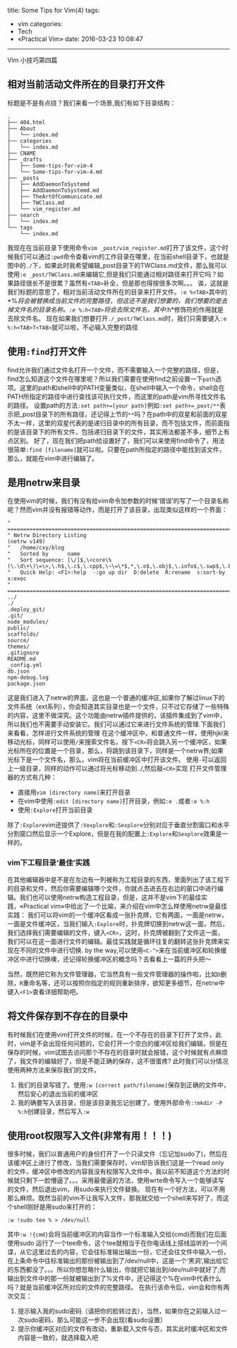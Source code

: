 title: Some Tips for Vim(4)
tags:
  - vim
categories:
  - Tech
  - «Practical Vim»
date: 2016-03-23 10:08:47

---
Vim 小技巧第四篇
<!--more-->
## 相对当前活动文件所在的目录打开文件
标题是不是有点绕？我们来看一个场景,我们有如下目录结构：
```
.
├── 404.html
├── About
│   └── index.md
├── categories
│   └── index.md
├── CNAME
├── _drafts
│   ├── Some-tips-for-vim-4
│   └── Some-tips-for-vim-4.md
├── _posts
│   ├── AddDaemonToSystemd
│   ├── AddDaemonToSystemd.md
│   ├── TheArtOfCommunicate.md
│   ├── TWClass.md
│   └── vim_register.md
├── search
│   └── index.md
└── tags
    └── index.md
```
我现在在当前目录下使用命令`vim _post/vim_register.md`打开了该文件，这个时候我们可以通过`:pwd`命令查看vim的工作目录在哪里，在当前shell目录下，也就是图中的`./`下，如果此时我希望编辑_post目录下的TWClass.md文件，那么我可以使用`:e _post/TWClass.md`来编辑它,但是我们只能通过相对路径来打开它吗？如果路径很长不是很累？虽然有`<TAB>`补全，但是那也得按很多次啊。。。
诶，这就是我们标题的意思了，相对当前活动文件所在的目录来打开文件。`:e %<TAB>`其中的*%*将会被替换成当前文件的完整路径，但这还不是我们想要的，我们想要的是去掉文件名的目录名称。`:e %:h<TAB>`将会去除文件名，其中*:h*修饰符的作用就是去除文件名。 现在如果我们想要打开`./_post/TWClass.md`时，我们只需要键入`:e %:h<TAB>T<TAB>`就可以啦，不必输入完整的路径
## 使用`:find`打开文件
find允许我们通过文件名打开一个文件，而不需要输入一个完整的路径，但是，find怎么知道这个文件在哪里呢？所以我们需要在使用find之前设置一下`path`选项。这里的path和shell中的PATH变量类似，在shell中输入一个命令，shell会在PATH所指定的路径中进行查找该可执行文件，而这里的path是vim所寻找文件名的路径。
设置path的方法`:set path+=[your path]`例如`:set path+=_post/**`表示把_post目录下的所有路径，还记得上节的`**`吗？在path中的双星和前面的双星不太一样，这里的双星代表的是递归目录中的所有目录，而不包括文件，而前面指的是该目录下的所有文件，包括递归目录下的文件，其实用法都差不多，细节上有点区别。 
好了，现在我们把path给设置好了，我们可以来使用find命令了，用法很简单`:find [filename]`就可以啦。只要在path所指定的路径中能找到该文件，那么，就能在vim中进行编辑了。
## 是用netrw来目录
在使用vim的时候，我们有没有给vim命令加参数的时候‘错误’的写了一个目录名称呢？然而vim并没有报错等动作，而是打开了该目录，出现类似这样的一个界面：
```
" ============================================================================                                                                                                                
" Netrw Directory Listing                                        (netrw v149)
"   /home/cxy/blog
"   Sorted by      name
"   Sort sequence: [\/]$,\<core\%(\.\d\+\)\=\>,\.h$,\.c$,\.cpp$,\~\=\*$,*,\.o$,\.obj$,\.info$,\.swp$,\.bak$,\~$
"   Quick Help: <F1>:help  -:go up dir  D:delete  R:rename  s:sort-by  x:exec
" ============================================================================
../
./
.deploy_git/
.git/
node_modules/
public/
scaffolds/
source/
themes/
.gitignore
README.md
_config.yml
db.json
npm-debug.log
package.json
```
这是我们进入了netrw的界面，这也是一个普通的缓冲区,如果你了解过linux下的文件系统（ext系列），你会知道其实目录也是一个文件，只不过它存储了一些特殊的内容，这里不做深究。这个功能由netrw插件提供的，该插件集成到了vim中，所以我们也不需要手动安装它。我们可以通过它来进行文件系统的管理.下面我们来看看，怎样进行文件系统的管理
在这个缓冲区中，和普通文件一样，使用hjkl来移动光标，同样可以使用`/`来搜索文件名，按下`<CR>`将会跳入另一个缓冲区，如果光标所在的位置是一个目录，那么，将跳到该目录下，同样是一个netrw界;如果光标下是一个文件名，那么，vim将在当前缓冲区中打开该文件。
使用`-`可以返回上一级目录，同样的动作可以通过将光标移动到../,然后敲`<CR>`实现
打开文件管理器的方式有几种：
* 直接用`vim [directory name]`来打开目录
* 在vim中使用`:edit [directory name]`打开目录，例如`:e .`或者`:e %:h`
* 使用`:Explore`打开当前目录

除了`:Explore`vim还提供了`:Vexplore`和`:Sexplore`分别对应于垂直分割窗口和水平分割窗口然后显示一个Explore，但是在我的配置上`:Explore`和`Sexplore`效果是一样的。
### vim下工程目录‘最佳’实践
在其他编辑器中是不是在左边有一列被称为工程目录的东西，里面列出了该工程下的目录和文件，然后你需要编辑哪个文件，你就点击进去在右边的窗口中进行编辑。我们也可以使用netrw构造工程目录，但是，这并不是vim下的最佳实践，«Practical vim»中给出了一个比喻，来介绍在vim中怎么样使用netrw是最佳实践：
我们可以将vim的一个缓冲区看成一张扑克牌，它有两面，一面是netrw，一面是文件缓冲区，当我们输入`:Explore`时，扑克牌切换到netrw这一面，然后，我们选择我们需要编辑的文件，键入`<CR>`，这时，扑克牌被翻到了文件这一面，我们可以在这一面进行文件的编辑。最佳实践就是循环往复的翻转这张扑克牌来实现在不同的文件中进行切换.
by the way,可以使用`<C-^>`来在当前缓冲区和轮换缓冲区中进行切换噢，还记得轮换缓冲区的概念吗？去看看上一篇的开头把～

当然，既然把它称为文件管理器，它当然具有一些文件管理器的操作啦，比如`D`删除，`R`重命名等，还可以按照你指定的规则重新排序，欲知更多细节，在netrw中键入`<F1>`查看详细帮助吧。

## 将文件保存到不存在的目录中
有时候我们在使用vim打开文件的时候，在一个不存在的目录下打开了文件，此时，vim是不会出现任何问题的，它会打开一个空白的缓冲区给我们编辑，但是在保存的时候，vim试图去访问那个不存在的目录时就会报错，这个时候就有点麻烦了，我文件的编辑好了，但是不能正确的保存，这不很蛋疼?
此时我们可以分情况使用两种方法来保存我们的文件。
1. 我们的目录写错了。使用`:w [correct path/filename]`保存到正确的文件中，然后安心的退出当前的缓冲区
2. 我的确要写入该目录，但是该目录我忘记创建了。使用外部命令`:!mkdir -P %:h`创建目录，然后写入`:w`

## 使用root权限写入文件(**非常有用！！！**)
很多时候，我们以普通用户的身份打开了一个只读文件（忘记加sudo了)，然后在该缓冲区上进行了修改，当我们需要保存时，vim却告诉我们这是一个read only的文件，缓冲区中修改的内容我没有权限写入文件中，我以前不知道这个方法的时候就只剩下一脸懵逼了。。。采用最傻逼的方法，使用wrte命令写入一个能够读写的文件，然后退出vim，用sudo来执行文件替换。
现在有一个好方法，可以不用那么麻烦。既然当前的vim不让我写入文件，那我就交给一个shell来写好了，而这个shell刚好是用sudo来打开的：
```
:w !sudo tee % > /dev/null
```
其中`:w !{cmd}`会将当前缓冲区的内容当作一个标准输入交给{cmd}而我们在后面使用sudo 运行了一个tee命令，这个tee就相当于在你电话线上搭线监听的一个间谍，从它这里过去的内容，它会往标准输出输出一份，它还会往文件中输入一份，在上条命令中往标准输出的那份被输出到了/dev/null中，这是一个‘黑洞’,输出给它的东西都没了。。。所以你想忽略什么输出，你就把它输出到/dev/null中就好了;而输出到文件中的那一份就被输出到了%文件中，还记得这个%在vim中代表什么吗？就是当前缓冲区所对应的文件的完整路径。
在执行该命令后，vim会和你有两次交互：
1. 提示输入我的sudo密码（请把你的脸转过去），当然，如果你在之前输入过一次sudo密码，那么可能这一步不会出现(看sudo设置）
2. 提示你缓冲区对应的文件有改动，重新载入文件与否，其实此时缓冲区和文件内容是一致的，就选择载入吧
